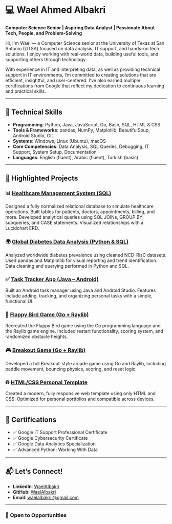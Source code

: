 # 💻 Wael Ahmed Albakri

**Computer Science Senior | Aspiring Data Analyst | Passionate About Tech, People, and Problem-Solving**

Hi, I'm Wael — a Computer Science senior at the University of Texas at San Antonio (UTSA) focused on data analysis, IT support, and hands-on tech solutions. I enjoy working with real-world data, building useful tools, and supporting others through technology.

With experience in IT and interpreting data, as well as providing technical support in IT environments, I’m committed to creating solutions that are efficient, insightful, and user-centered. I’ve also earned multiple certifications from Google that reflect my dedication to continuous learning and practical skills.

---

## 🚀 Technical Skills

- **Programming**: Python, Java, JavaScript, Go, Bash, SQL, HTML & CSS
- **Tools & Frameworks**: pandas, NumPy, Matplotlib, BeautifulSoup, Android Studio, Git
- **Systems**: Windows, Linux (Ubuntu), macOS
- **Core Competencies**: Data Analysis, SQL Queries, Debugging, IT Support, System Setup, Documentation
- **Languages**: English (fluent), Arabic (fluent), Turkish (basic)

---

## 📂 Highlighted Projects

### 📊 [Healthcare Management System (SQL)](https://github.com/WaelAlbakri/Healthcare-Management-System-SQL)
Designed a fully normalized relational database to simulate healthcare operations. Built tables for patients, doctors, appointments, billing, and more. Developed analytical queries using SQL JOINs, GROUP BY, subqueries, and CASE statements. Visualized relationships with a Lucidchart ERD.

### 🌍 [Global Diabetes Data Analysis (Python & SQL)](https://github.com/WaelAlbakri/Global-Diabetes-Analysis)
Analyzed worldwide diabetes prevalence using cleaned NCD-RisC datasets. Used pandas and Matplotlib for visual reporting and trend identification. Data cleaning and querying performed in Python and SQL.

### ✅ [Task Tracker App (Java – Android)](https://github.com/WaelAlbakri/TaskTracker)
Built an Android task manager using Java and Android Studio. Features include adding, tracking, and organizing personal tasks with a simple, functional UI.

### 🧠 [Flappy Bird Game (Go + Raylib)](https://github.com/WaelAlbakri/FlappyBird-with-Go-and-Raylib)
Recreated the Flappy Bird game using the Go programming language and the Raylib game engine. Included restart functionality, scoring system, and randomized obstacle heights.

### 🎮 [Breakout Game (Go + Raylib)](https://github.com/WaelAlbakri/Breakout-Game)
Developed a full Breakout-style arcade game using Go and Raylib, including paddle movement, bouncing physics, scoring, and reset logic.

### 🌐 [HTML/CSS Personal Template](https://github.com/WaelAlbakri/HTML-CSS-Design)
Created a modern, fully responsive web template using only HTML and CSS. Optimized for personal portfolios and compatible across devices.

---

## 📜 Certifications

- ✅ Google IT Support Professional Certificate  
- ✅ Google Cybersecurity Certificate  
- ✅ Google Data Analytics Specialization  
- ✅ Advanced Python: Working With Data

---

## 📬 Let’s Connect!

- **LinkedIn**: [WaelAlbakri](https://www.linkedin.com/in/waelalbakrii/)
- **GitHub**: [WaelAlbakri](https://github.com/WaelAlbakri)
- **Email**: waelalbakrii@gmail.com

---

### 🤝 Open to Opportunities
